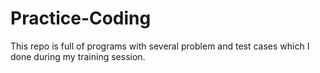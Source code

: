 # Practice-Coding
This repo is full of programs with several problem and test cases which I done during my training session.
